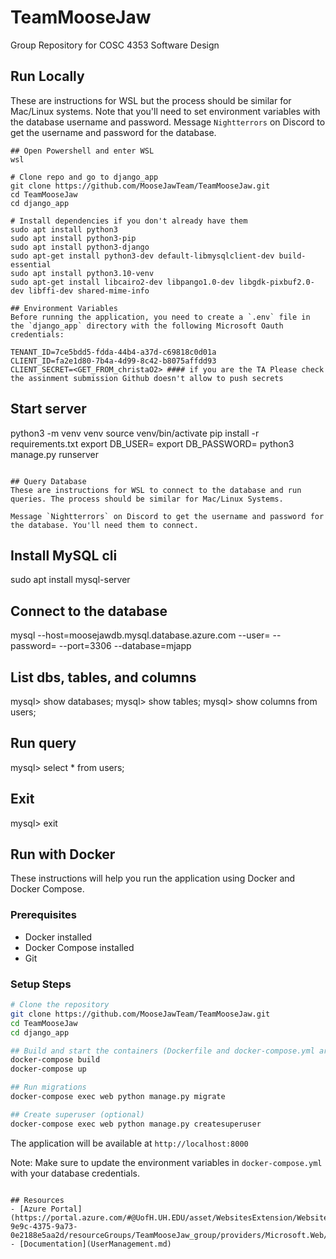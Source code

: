 # TeamMooseJaw
Group Repository for COSC 4353 Software Design

## Run Locally
These are instructions for WSL but the process should be similar for Mac/Linux systems.
Note that you'll need to set environment variables with the database username and password. Message `Nightterrors` on Discord to get the username and password for the database.

```
## Open Powershell and enter WSL
wsl

# Clone repo and go to django_app 
git clone https://github.com/MooseJawTeam/TeamMooseJaw.git
cd TeamMooseJaw
cd django_app

# Install dependencies if you don't already have them
sudo apt install python3
sudo apt install python3-pip
sudo apt install python3-django
sudo apt-get install python3-dev default-libmysqlclient-dev build-essential
sudo apt install python3.10-venv
sudo apt-get install libcairo2-dev libpango1.0-dev libgdk-pixbuf2.0-dev libffi-dev shared-mime-info

## Environment Variables
Before running the application, you need to create a `.env` file in the `django_app` directory with the following Microsoft Oauth credentials:

TENANT_ID=7ce5bdd5-fdda-44b4-a37d-c69818c0d01a
CLIENT_ID=fa2e1d80-7b4a-4d99-8c42-b8075affdd93
CLIENT_SECRET=<GET_FROM_christaO2> #### if you are the TA Please check the assinment submission Github doesn't allow to push secrets
```

## Start server
python3 -m venv venv
source venv/bin/activate
pip install -r requirements.txt 
export DB_USER=<USER>
export DB_PASSWORD=<PASSWORD>
python3 manage.py runserver

```

## Query Database 
These are instructions for WSL to connect to the database and run queries. The process should be similar for Mac/Linux Systems.

Message `Nightterrors` on Discord to get the username and password for the database. You'll need them to connect.

```
## Install MySQL cli
sudo apt install mysql-server

## Connect to the database
 mysql --host=moosejawdb.mysql.database.azure.com --user=<USER> --password=<PASSWORD> --port=3306 --database=mjapp
 
## List dbs, tables, and columns
mysql> show databases;
mysql> show tables;
mysql> show columns from users;

## Run query
mysql> select * from users;
 
## Exit
mysql> exit

## Run with Docker
These instructions will help you run the application using Docker and Docker Compose.

### Prerequisites
- Docker installed
- Docker Compose installed
- Git

### Setup Steps
```bash
# Clone the repository
git clone https://github.com/MooseJawTeam/TeamMooseJaw.git
cd TeamMooseJaw
cd django_app

## Build and start the containers (Dockerfile and docker-compose.yml are already in thee project)
docker-compose build
docker-compose up

## Run migrations
docker-compose exec web python manage.py migrate

## Create superuser (optional)
docker-compose exec web python manage.py createsuperuser
```

The application will be available at `http://localhost:8000`

Note: Make sure to update the environment variables in `docker-compose.yml` with your database credentials.
```

## Resources
- [Azure Portal](https://portal.azure.com/#@UofH.UH.EDU/asset/WebsitesExtension/Website/subscriptions/01886e22-9e9c-4375-9a73-0e2188e5aa2d/resourceGroups/TeamMooseJaw_group/providers/Microsoft.Web/sites/TeamMooseJaw)
- [Documentation](UserManagement.md)
